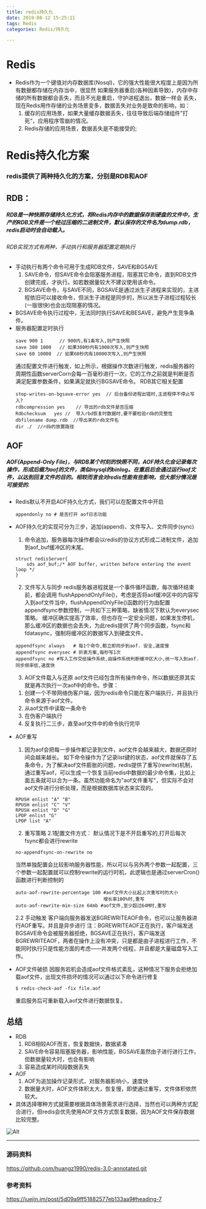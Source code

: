 ```yaml
---
title: redis持久化
date: 2019-08-12 15:25:11
tags: Redis
categories: Redis/持久化

---
```

# Redis
- Redis作为一个键值对内存数据库(Nosql)，它的强大性能很大程度上是因为所有数据都存储在内存当中，很显然
如果服务器重启(各种因素导致)，内存中存储的所有数据都会丢失，而且不光是重启，守护进程退出，数据一样会
丢失，现在Redis用作存储的业务场景变多，数据丢失对业务是致命的影响，如：
	1. 缓存的应用场景，如果大量缓存数据丢失，往往导致后端存储组件”打死“，应用程序雪崩的情况。
	2. Redis存储的应用场景，数据丢失是不能接受的;

# Redis持久化方案
### redis提供了两种持久化的方案，分别是RDB和AOF
## RDB：
##### RDB是一种快照存储持久化方式，将Redis内存中的数据保存到硬盘的文件中，生产的RDB文件是一个经过压缩的二进制文件，默认保存的文件名为dump.rdb，redis启动时会自动载入。
###### RDB实现方式有两种，手动执行和服务器配置定期执行
  - 手动执行有两个命令可用于生成RDB文件，SAVE和BGSAVE
	1. SAVE命令，但SAVE命令会阻塞服务进程，阻塞其它命令，直到RDB文件创建完成，才执行。如若数据量较大不建议使用该命令。
	2. BGSAVE命令，与SAVE不同，BGSAVE是通过派生子进程来实现的，主进程依旧可以接收命令，但派生子进程是同步的，所以派生子进程过程较长(一版很快)也会出现阻塞的情况。
  - BGSAVE命令执行过程中，无法同时执行SAVE和BESAVE，避免产生竞争条件。
  - 服务器配置定时执行
	```
	save 900 1      // 900内,有1条写入,则产生快照 
	save 300 1000   // 如果300秒内有1000次写入,则产生快照
	save 60 10000  // 如果60秒内有10000次写入,则产生快照

	```
	通过配置文件进行触发，如上所示，根据操作次数进行触发，redis服务器的周期性函数serverCorn会每一百毫秒进行一次，它的工作之前就是判断是否满足配置参数条件，如果满足就执行BGSAVE命令。
	RDB其它相关配置
	```
	stop-writes-on-bgsave-error yes  // 后台备份进程出错时,主进程停不停止写入?
    rdbcompression yes    // 导出的rdb文件是否压缩
    Rdbchecksum   yes //  导入rbd恢复时数据时,要不要检验rdb的完整性
    dbfilename dump.rdb  //导出来的rdb文件名
    dir ./  //rdb的放置路径
	```

## AOF
##### AOF(Append-Only File)，与RDB某个时刻的快照不同，AOF持久化会记录每次操作，形成后缀为aof的文件，类似mysql的binlog。在重启后会通过运行aof文件，以达到回复文件的目的。相较而言会对redis性能有些影响，但大部分情况是可接受的.
- Redis默认不开启AOF持久化方式，我们可以在配置文件中开启
    ```
    appendonly no # 是否打开 aof日志功能

    ```
- AOF持久化的实现可分为三步，追加(append)、文件写入、文件同步(sync)
	1. 命令追加，服务器每次操作都会以redis的协议方式形成二进制文件，追加到aof_buf缓冲区的末尾。
	```
    struct redisServer{
        sds aof_buf;/* AOF buffer, written before entering the event loop */
    }

	```
    2.  文件写入与同步
    redis服务器进程就是一个事件循环函数，每次循环结束前，都会调用
    flushAppendOnlyFile()，考虑是否将aof缓冲区中的内容写入到aof文件当中，flushAppendOnlyFile()函数的行为由配置appendfsync参数控制，一共如下三种策略，缺省情况下默认为everysec策略。
    缓冲区确实提高了效率，但也存在一定安全问题，如果发生停机，那么缓冲区的数据也会丢失，为此redis提供了两个同步函数，fsync和fdatasync，强制将缓冲区的数据写入到硬盘文件。

    ```
    appendfsync always   # 每1个命令,都立即同步到aof. 安全,速度慢
    appendfsync everysec # 折衷方案,每秒写1次
    appendfsync no #写入工作交给操作系统,由操作系统判断缓冲区大小,统一写入到aof. 同步频率低,速度快
    ```

    3. AOF文件载入与还原
    aof文件已经包含所有操作命令，所以数据还原其实就是再次执行一次aof中的命令。步骤：
    1) 创建一个不带网络伪客户端，因为redis命令只能在客户端执行，并且执行命令来源于aof文件。
    2) 从aof文件中读取一条命令
    3) 在伪客户端执行
    4) 反复执行二三步，直至aof文件中的命令执行完毕

- AOF重写
    1. 因为aof会把每一步操作都记录到文件，aof文件会越来越大，数据还原时间会越来越长。
    如下命令操作为了记录list键的状态，aof文件就保存了五条命令，为了解决aof文件膨胀的问题，redis提供了重写(rewrite)机制，通过重写aof，可以生成一个恢复当前redis中数据的最少命令集，比如上面五条就可以合为一条。虽然功能命名为"aof文件重写"，但实际不会对aof文件进行分析处理，而是根据数据库状态来实现的。
    ```
    RPUSH enlist "A" "B"
    RPUSH enlist "C" "V"
    RPUSH enlist "D" "G"
    LPOP enlist "G"
    LPOP list "A"

    ```

    2. 重写策略
    2.1配置文件方式：
    默认情况下是不开启重写的,打开后每次fsync都会进行rewrite
    ```
    no-appendfsync-on-rewrite no

    ```

    当然单独配置会比较影响服务器性能，所以可以与另外两个参数一起配置，三个参数一起配置就可以控制rewrite的运行时机，此逻辑也是通过serverCron()函数进行判断控制的
    ```
    auto-aof-rewrite-percentage 100 #aof文件大小比起上次重写时的大小
                                    增长率100%时,重写
    auto-aof-rewrite-min-size 64mb #aof文件,至少超过64M时,重写
    ```

    2.2 手动触发
    客户端向服务器发送BGREWRITEAOF命令，也可以让服务器进行AOF重写。并且是异步进行
    注：BGREWRITEAOF正在执行，客户端发送BGSAVE命令会被服务器拒绝，BGSAVE正在执行，客户端发送BGREWRITEAOF，两者在操作上没有冲突，只是都是由子进程进行工作，不能同时执行只是性能方面的考虑——并发两个线程，并且都是大量磁盘写入工作。
- AOF文件破损
  因服务宕机会造成aof文件格式紊乱，这种情况下服务会拒绝加载aof文件，出现文件损坏的情况可以通过以下命令进行修复
    ```
    $ redis-check-aof -fix file.aof

    ```
    重启服务后可重新载入aof文件进行数据恢复。
## 总结
- RDB
    1. RDB相较AOF而言，恢复数据快，数据紧凑
    2. SAVE命令容易阻塞服务器，影响性能，BGSAVE虽然由子进行进行工作，但数据量较大时，也会有影响
    3. 容易造成某时间段数据丢失
- AOF
    1. AOF为追加操作记录形式，对服务器影响小，速度快
    2. 数据量大时，AOF文件体积太大，恢复慢，即使通过重写，文件体积依然较大。
- 具体选择哪种方式就需要根据具体场景需求进行选择，当然也可以两种方式配合进行，但redis会优先使用AOF文件方式恢复数据，因为AOF文件保存数据比较完整。

![Alt](https://user-gold-cdn.xitu.io/2019/6/26/16b918cd860b0ffd?imageslim)

---
### 源码资料
https://github.com/huangz1990/redis-3.0-annotated.git

### 参考资料
https://juejin.im/post/5d09a9ff51882577eb133aa9#heading-7





















